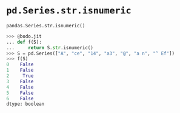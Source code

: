 # `pd.Series.str.isnumeric`

`pandas.Series.str.isnumeric()`

```py
>>> @bodo.jit
... def f(S):
...     return S.str.isnumeric()
>>> S = pd.Series(["A", "ce", "14", "a3", "@", "a n", "^ Ef"])
>>> f(S)
0    False
1    False
2     True
3    False
4    False
5    False
6    False
dtype: boolean
```
